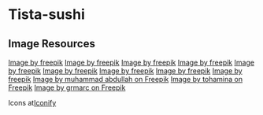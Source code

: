 # Tista-sushi

## Image Resources
<a href="https://www.freepik.com/free-ai-image/seafood-sushi-dish-with-details-simple-black-background_152606744.htm#fromView=search&page=1&position=10&uuid=25db6fb9-c372-445f-b828-d8e495598f8d">Image by freepik</a>
<a href="https://www.freepik.com/free-ai-image/seafood-sushi-dish-with-details-simple-black-background_152607070.htm#fromView=search&page=1&position=15&uuid=0543b13b-253e-4c16-ba12-dafb21197d5a">Image by freepik</a>
<a href="https://www.freepik.com/free-ai-image/seafood-sushi-dish-with-details-simple-black-background_152606756.htm#fromView=search&page=1&position=10&uuid=0543b13b-253e-4c16-ba12-dafb21197d5a">Image by freepik</a>
<a href="https://www.freepik.com/free-ai-image/seafood-sushi-dish-with-details-simple-black-background_152606997.htm#fromView=search&page=1&position=24&uuid=d2ba40b1-a69e-4b76-8204-9bba1c6508f4">Image by freepik</a>
<a href="https://www.freepik.com/free-ai-image/seafood-sushi-dish-with-details-simple-black-background_152606986.htm#fromView=search&page=1&position=7&uuid=2c557d40-f6ea-449e-9bbb-402c41c816d0">Image by freepik</a>
<a href="https://www.freepik.com/free-ai-image/highly-detailed-seafood-sushi-dish-with-simple-black-background_152606118.htm#fromView=search&page=1&position=15&uuid=2c557d40-f6ea-449e-9bbb-402c41c816d0">Image by freepik</a>
<a href="https://www.freepik.com/free-ai-image/highly-detailed-seafood-sushi-dish-with-simple-black-background_152606231.htm#fromView=search&page=1&position=23&uuid=2c557d40-f6ea-449e-9bbb-402c41c816d0">Image by freepik</a>
<a href="https://www.freepik.com/free-ai-image/highly-detailed-seafood-sushi-dish-with-simple-black-background_152606136.htm#fromView=search&page=1&position=12&uuid=2c557d40-f6ea-449e-9bbb-402c41c816d0">Image by freepik</a>
<a href="https://www.freepik.com/free-ai-image/seafood-sushi-dish-with-details-simple-black-background_152607070.htm#fromView=search&page=1&position=2&uuid=515d6cec-baf6-42d8-b79b-bafafeee81ca">Image by freepik</a>
<a href="https://www.freepik.com/free-psd/japanese-sushi-rolls-made-with-fresh-fish-rice-transparent-background_143488966.htm#fromView=search&page=1&position=1&uuid=5af66c7a-65a2-4204-b1e8-c00b83ef0b55">Image by muhammad abdullah on Freepik</a>
<a href="https://www.freepik.com/free-psd/sushi-isolated-transparent-background_134564896.htm#fromView=search&page=1&position=3&uuid=b19b0997-9903-47ce-9ff6-751145c09115">Image by tohamina on Freepik</a>
<a href="https://www.freepik.com/free-ai-image/freshness-cultures-rolled-up-plate-maki-sushi-generated-by-artificial-intelligence_77707287.htm#fromView=search&page=4&position=45&uuid=b19b0997-9903-47ce-9ff6-751145c09115">Image by grmarc on Freepik</a>

Icons at<a href="https://icon-sets.iconify.design/">Iconify</a>


